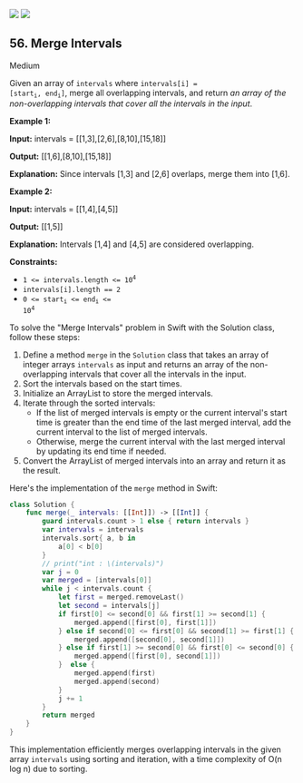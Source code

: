 [![](https://img.shields.io/github/stars/LeetCode-in-Swift/LeetCode-in-Swift?label=Stars&style=flat-square)](https://github.com/LeetCode-in-Swift/LeetCode-in-Swift)
[![](https://img.shields.io/github/forks/LeetCode-in-Swift/LeetCode-in-Swift?label=Fork%20me%20on%20GitHub%20&style=flat-square)](https://github.com/LeetCode-in-Swift/LeetCode-in-Swift/fork)

## 56\. Merge Intervals

Medium

Given an array of `intervals` where <code>intervals[i] = [start<sub>i</sub>, end<sub>i</sub>]</code>, merge all overlapping intervals, and return _an array of the non-overlapping intervals that cover all the intervals in the input_.

**Example 1:**

**Input:** intervals = \[\[1,3],[2,6],[8,10],[15,18]]

**Output:** [[1,6],[8,10],[15,18]]

**Explanation:** Since intervals [1,3] and [2,6] overlaps, merge them into [1,6]. 

**Example 2:**

**Input:** intervals = \[\[1,4],[4,5]]

**Output:** [[1,5]]

**Explanation:** Intervals [1,4] and [4,5] are considered overlapping. 

**Constraints:**

*   <code>1 <= intervals.length <= 10<sup>4</sup></code>
*   `intervals[i].length == 2`
*   <code>0 <= start<sub>i</sub> <= end<sub>i</sub> <= 10<sup>4</sup></code>

To solve the "Merge Intervals" problem in Swift with the Solution class, follow these steps:

1. Define a method `merge` in the `Solution` class that takes an array of integer arrays `intervals` as input and returns an array of the non-overlapping intervals that cover all the intervals in the input.
2. Sort the intervals based on the start times.
3. Initialize an ArrayList to store the merged intervals.
4. Iterate through the sorted intervals:
   - If the list of merged intervals is empty or the current interval's start time is greater than the end time of the last merged interval, add the current interval to the list of merged intervals.
   - Otherwise, merge the current interval with the last merged interval by updating its end time if needed.
5. Convert the ArrayList of merged intervals into an array and return it as the result.

Here's the implementation of the `merge` method in Swift:

```swift
class Solution {
    func merge(_ intervals: [[Int]]) -> [[Int]] {
        guard intervals.count > 1 else { return intervals }
        var intervals = intervals
        intervals.sort{ a, b in 
            a[0] < b[0]
        }    
        // print("int : \(intervals)")
        var j = 0
        var merged = [intervals[0]]
        while j < intervals.count {
            let first = merged.removeLast()
            let second = intervals[j] 
            if first[0] <= second[0] && first[1] >= second[1] {
                merged.append([first[0], first[1]])
            } else if second[0] <= first[0] && second[1] >= first[1] {
                merged.append([second[0], second[1]]) 
            } else if first[1] >= second[0] && first[0] <= second[0] {
                merged.append([first[0], second[1]])
            }  else {
                merged.append(first)
                merged.append(second)
            }
            j += 1
        }
        return merged
    }
}
```

This implementation efficiently merges overlapping intervals in the given array `intervals` using sorting and iteration, with a time complexity of O(n log n) due to sorting.